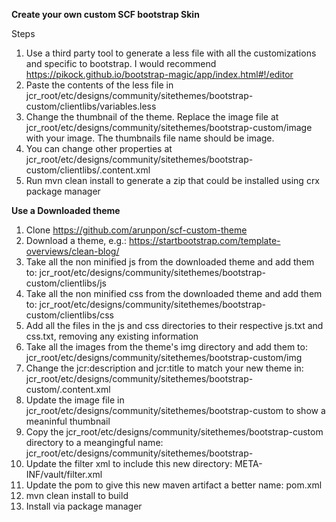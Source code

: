 **Create your own custom SCF bootstrap Skin**

Steps

 1. Use a third party tool to generate a less file with all the
    customizations and specific to bootstrap. I would recommend
    https://pikock.github.io/bootstrap-magic/app/index.html#!/editor
 2. Paste the contents of the less file in
    jcr_root/etc/designs/community/sitethemes/bootstrap-custom/clientlibs/variables.less
 3. Change the thumbnail of the theme. Replace the image file at
    jcr_root/etc/designs/community/sitethemes/bootstrap-custom/image
    with your image. The thumbnails file name should be image.
 4. You can change other properties at
    jcr_root/etc/designs/community/sitethemes/bootstrap-custom/clientlibs/.content.xml
 5. Run mvn clean install to generate a zip that could be installed
    using crx package manager


**Use a Downloaded theme**

1. Clone https://github.com/arunpon/scf-custom-theme
2. Download a theme, e.g.: https://startbootstrap.com/template-overviews/clean-blog/
3. Take all the non minified js from the downloaded theme and add them to:  jcr_root/etc/designs/community/sitethemes/bootstrap-custom/clientlibs/js
4. Take all the non minified css from the downloaded theme and add them to:  jcr_root/etc/designs/community/sitethemes/bootstrap-custom/clientlibs/css
5. Add all the files in the js and css directories to their respective js.txt and css.txt, removing any existing information
6. Take all the images from the theme's img directory and add them to: jcr_root/etc/designs/community/sitethemes/bootstrap-custom/img
7. Change the jcr:description and jcr:title to match your new theme in: jcr_root/etc/designs/community/sitethemes/bootstrap-custom/.content.xml
8. Update the image file in jcr_root/etc/designs/community/sitethemes/bootstrap-custom to show a meaninful thumbnail
9. Copy the jcr_root/etc/designs/community/sitethemes/bootstrap-custom directory to a meangingful name: jcr_root/etc/designs/community/sitethemes/bootstrap-<themename>
10. Update the filter xml to include this new directory: META-INF/vault/filter.xml
11. Update the pom to give this new maven artifact a better name: pom.xml
12. mvn clean install to build
13. Install via package manager
